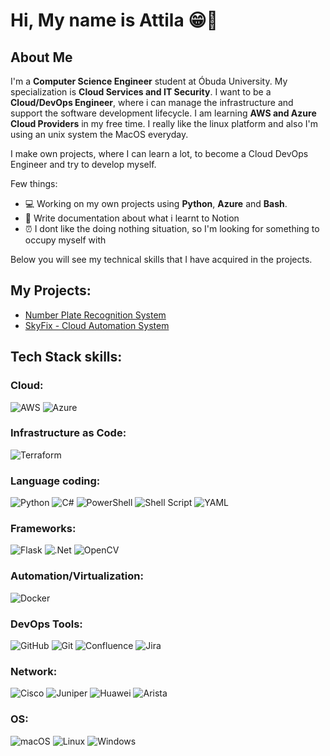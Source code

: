 # Hi, My name is Attila 😁👋

## About Me
I'm a **Computer Science Engineer** student at Óbuda University. My specialization is **Cloud Services and IT Security**. 
I want to be a **Cloud/DevOps Engineer**, where i can manage the infrastructure and support the software development lifecycle.
I am learning **AWS and Azure Cloud Providers** in my free time. I really like the linux platform and also I'm using an unix system the MacOS everyday.

I make own projects, where  I can learn a lot, to become a Cloud DevOps Engineer and try to develop myself.

Few things:
- 💻 Working on my own projects using **Python**, **Azure** and **Bash**.
- 📝 Write documentation about what i learnt to Notion
- ⏰ I dont like the doing nothing situation, so I'm looking for something to occupy myself with

Below you will see my technical skills that I have acquired in the projects.


## My Projects:
- <a href="https://github.com/AttilaSzaboSWE/Number-plate-recognition-system/tree/main"> Number Plate Recognition System</a>
- <a href="https://github.com/AttilaSzaboCDE/skyfix"> SkyFix - Cloud Automation System</a>


## Tech Stack skills:
### Cloud:
![AWS](https://img.shields.io/badge/AWS-%23FF9900.svg?style=for-the-badge&logo=amazon-aws&logoColor=white) ![Azure](https://img.shields.io/badge/azure-%230072C6.svg?style=for-the-badge&logo=microsoftazure&logoColor=white)

### Infrastructure as Code:
![Terraform](https://img.shields.io/badge/terraform-%235835CC.svg?style=for-the-badge&logo=terraform&logoColor=white)

### Language coding:
![Python](https://img.shields.io/badge/python-3670A0?style=for-the-badge&logo=python&logoColor=ffdd54) ![C#](https://img.shields.io/badge/c%23-%23239120.svg?style=for-the-badge&logo=csharp&logoColor=white) ![PowerShell](https://img.shields.io/badge/PowerShell-%235391FE.svg?style=for-the-badge&logo=powershell&logoColor=white) ![Shell Script](https://img.shields.io/badge/shell_script-%23121011.svg?style=for-the-badge&logo=gnu-bash&logoColor=white) ![YAML](https://img.shields.io/badge/yaml-%23ffffff.svg?style=for-the-badge&logo=yaml&logoColor=151515)

### Frameworks: 
![Flask](https://img.shields.io/badge/flask-%23000.svg?style=for-the-badge&logo=flask&logoColor=white) ![.Net](https://img.shields.io/badge/.NET-5C2D91?style=for-the-badge&logo=.net&logoColor=white) ![OpenCV](https://img.shields.io/badge/opencv-%23white.svg?style=for-the-badge&logo=opencv&logoColor=white) 
 
 ### Automation/Virtualization:
 ![Docker](https://img.shields.io/badge/docker-%230db7ed.svg?style=for-the-badge&logo=docker&logoColor=white) 

 ### DevOps Tools:
 ![GitHub](https://img.shields.io/badge/github-%23121011.svg?style=for-the-badge&logo=github&logoColor=white) ![Git](https://img.shields.io/badge/git-%23F05033.svg?style=for-the-badge&logo=git&logoColor=white) ![Confluence](https://img.shields.io/badge/confluence-%23172BF4.svg?style=for-the-badge&logo=confluence&logoColor=white) ![Jira](https://img.shields.io/badge/jira-%230A0FFF.svg?style=for-the-badge&logo=jira&logoColor=white) 

 ### Network:
 ![Cisco](https://img.shields.io/badge/cisco-%23049fd9.svg?style=for-the-badge&logo=cisco&logoColor=black) ![Juniper](https://img.shields.io/badge/Juniper-%23005F73.svg?style=for-the-badge&logo=junipernetworks&logoColor=white) ![Huawei](https://img.shields.io/badge/Huawei-%23FF0000.svg?style=for-the-badge&logo=huawei&logoColor=white) ![Arista](https://img.shields.io/badge/Arista-%23285F9A.svg?style=for-the-badge&logo=arista&logoColor=white)

 ### OS:
 ![macOS](https://img.shields.io/badge/mac%20os-000000?style=for-the-badge&logo=macos&logoColor=F0F0F0) ![Linux](https://img.shields.io/badge/Linux-FCC624?style=for-the-badge&logo=linux&logoColor=black) ![Windows](https://img.shields.io/badge/Windows-0078D6?style=for-the-badge&logo=windows&logoColor=white)
 


<!-- Proudly created with GPRM ( https://gprm.itsvg.in ) -->

<!--
**AttilaSzaboSWE/AttilaSzaboSWE** is a ✨ _special_ ✨ repository because its `README.md` (this file) appears on your GitHub profile.

Here are some ideas to get you started:

- 🔭 I’m currently working on ...
- 🌱 I’m currently learning ...
- 👯 I’m looking to collaborate on ...
- 🤔 I’m looking for help with ...
- 💬 Ask me about ...
- 📫 How to reach me: ...
- 😄 Pronouns: ...
- ⚡ Fun fact: ...
-->
